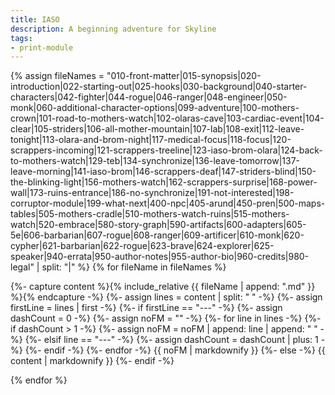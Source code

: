 ```yaml
---
title: IASO
description: A beginning adventure for Skyline
tags:
- print-module
---
```


<!-- +template module story/iaso print-module -->


<a href="{{ '/story/iaso' | relative_url }}" id="print-module-top-link" data-source-name="story/iaso"></a>

{% assign fileNames = "010-front-matter|015-synopsis|020-introduction|022-starting-out|025-hooks|030-background|040-starter-characters|042-fighter|044-rogue|046-ranger|048-engineer|050-monk|060-additional-character-options|099-adventure|100-mothers-crown|101-road-to-mothers-watch|102-olaras-cave|103-cardiac-event|104-clear|105-striders|106-all-mother-mountain|107-lab|108-exit|112-leave-tonight|113-olara-and-brom-night|117-medical-focus|118-focus|120-scrappers-incoming|121-scrappers-treeline|123-iaso-brom-olara|124-back-to-mothers-watch|129-teb|134-synchronize|136-leave-tomorrow|137-leave-morning|141-iaso-brom|146-scrappers-deaf|147-striders-blind|150-the-blinking-light|156-mothers-watch|162-scrappers-surprise|168-power-wall|173-ruins-entrance|186-no-synchronize|191-not-interested|198-corruptor-module|199-what-next|400-npc|405-arund|450-pren|500-maps-tables|505-mothers-cradle|510-mothers-watch-ruins|515-mothers-watch|520-embrace|580-story-graph|590-artifacts|600-adapters|605-5e|606-barbarian|607-rogue|608-ranger|609-artificer|610-monk|620-cypher|621-barbarian|622-rogue|623-brave|624-explorer|625-speaker|940-errata|950-author-notes|955-author-bio|960-credits|980-legal" | split: "|" %}
{% for fileName in fileNames %}

<div data-source-file="{{ fileName }}">
    {%- capture content %}{% include_relative {{ fileName | append: ".md" }} %}{% endcapture -%}
    {%- assign lines = content | split: "
" -%}
    {%- assign firstLine = lines | first -%}
    {%- if firstLine == "---" -%}
        {%- assign dashCount = 0 -%}
        {%- assign noFM = "" -%}
        {%- for line in lines -%}
            {%- if dashCount > 1 -%}
                {%- assign noFM = noFM | append: line | append: "
" -%}
            {%- elsif line == "---" -%}
                {%- assign dashCount = dashCount | plus: 1 -%}
            {%- endif -%}
        {%- endfor -%}
{{ noFM | markdownify }}
    {%- else -%}
{{ content | markdownify }}
    {%- endif -%}
</div>

{% endfor %}
		

<!-- -template module story/iaso print-module -->
